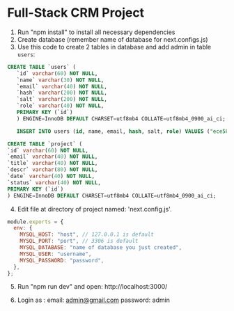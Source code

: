 # Full-Stack CRM Project

1. Run "npm install" to install all necessary dependencies
2. Create database (remember name of database for next.configs.js)
3. Use this code to create 2 tables in database and add admin in table `users`:

```sql
CREATE TABLE `users` (
   `id` varchar(60) NOT NULL,
   `name` varchar(30) NOT NULL,
   `email` varchar(40) NOT NULL,
   `hash` varchar(200) NOT NULL,
   `salt` varchar(200) NOT NULL,
   `role` varchar(40) NOT NULL,
   PRIMARY KEY (`id`)
   ) ENGINE=InnoDB DEFAULT CHARSET=utf8mb4 COLLATE=utf8mb4_0900_ai_ci;

   INSERT INTO users (id, name, email, hash, salt, role) VALUES ("ece58541-4720-4a57-a110-96039c519161", "Admin", "admin@gmail.com", "61274e24a966db060358c1041bdd09a9eab4676b13039e9a9eb3e56602e76356b66c84cd4667de48c7e9b32526d1f8ab4ee0ef344c3427a156a8721a34045332", "b6d3b57b2474edf273abac44fd8b1eb3", "admin");

CREATE TABLE `project` (
`id` varchar(60) NOT NULL,
`email` varchar(40) NOT NULL,
`title` varchar(40) NOT NULL,
`descr` varchar(80) NOT NULL,
`date` varchar(40) NOT NULL,
`status` varchar(40) NOT NULL,
PRIMARY KEY (`id`)
) ENGINE=InnoDB DEFAULT CHARSET=utf8mb4 COLLATE=utf8mb4_0900_ai_ci;
```

4. Edit file at directory of project named: 'next.config.js'.

```js
module.exports = {
  env: {
    MYSQL_HOST: "host", // 127.0.0.1 is default
    MYSQL_PORT: "port", // 3306 is default
    MYSQL_DATABASE: "name of database you just created",
    MYSQL_USER: "username",
    MYSQL_PASSWORD: "password",
  },
};
```

5. Run "npm run dev" and open: http://localhost:3000/

6. Login as :
   email: admin@gmail.com
   password: admin
